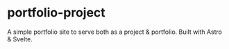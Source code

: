 # portfolio-project
A simple portfolio site to serve both as a project &amp; portfolio. Built with Astro & Svelte.
